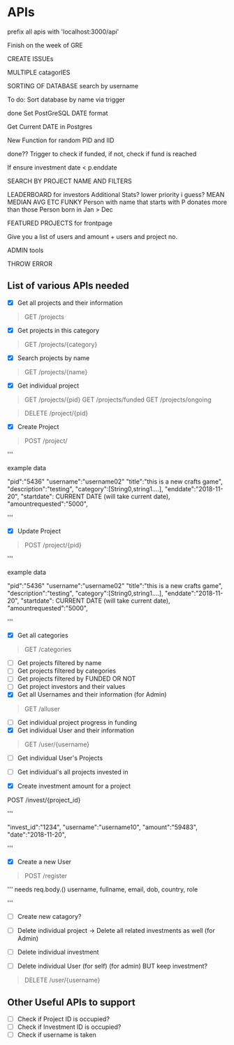 # APIs

prefix all apis with 'localhost:3000/api'

Finish on the week of GRE

CREATE ISSUEs

MULTIPLE catagorIES


SORTING OF DATABASE
search by username

To do: Sort database by name via trigger

done Set PostGreSQL DATE format

Get Current DATE in Postgres

New Function for random PID and IID

done?? Trigger to check if funded, if not, check if fund is reached 

If ensure investment date < p.enddate

SEARCH BY PROJECT NAME AND FILTERS

LEADERBOARD for investors
Additional Stats? lower priority i guess? MEAN MEDIAN AVG ETC
FUNKY Person with name that starts with P donates more than those
Person born in Jan > Dec


FEATURED PROJECTS for frontpage

Give you a list of users and amount + users and project no.


ADMIN tools

THROW ERROR

## List of various APIs needed

- [x] Get all projects and their information

> GET /projects

- [x] Get projects in this category

> GET /projects/{category}

- [x] Search projects by name

> GET /projects/{name}

- [x] Get individual project

> GET /projects/{pid} 
> GET /projects/funded
> GET /projects/ongoing

> DELETE /project/{pid}

- [x] Create Project

> POST /project/

'''

example data

"pid":"5436"
"username":"username02"
"title":"this is a new crafts game",
"description":"testing",
"category":[String0,string1....],
"enddate":"2018-11-20",
"startdate": CURRENT DATE (will take current date),
"amountrequested":"5000",

'''

- [x] Update Project

> POST /project/{pid}

'''

example data

"pid":"5436"
"username":"username02"
"title":"this is a new crafts game",
"description":"testing",
"category":[String0,string1....],
"enddate":"2018-11-20",
"startdate": CURRENT DATE (will take current date),
"amountrequested":"5000",

'''


- [x] Get all categories

> GET /categories

- [ ] Get projects filtered by name
- [ ] Get projects filtered by categories
- [ ] Get projects filtered by FUNDED OR NOT
- [ ] Get project investors and their values
- [x] Get all Usernames and their information (for Admin)

> GET /alluser

- [ ] Get individual project progress in funding
- [x] Get individual User and their information

> GET /user/{username}

- [ ] Get individual User's Projects
- [ ] Get individual's all projects invested in



- [x] Create investment amount for a project

POST /invest/{project_id}

'''

"invest_id":"1234",
"username":"username10",
"amount":"59483",
"date":"2018-11-20",

'''

- [x] Create a new User

> POST /register

'''
needs req.body.() username, fullname, email, dob, country, role

'''

- [ ] Create new catagory?

- [ ] Delete individual project -> Delete all related investments as well (for Admin)
- [ ] Delete individual investment
- [ ] Delete individual User (for self) (for admin) BUT keep investment?

> DELETE /user/{username}


## Other Useful APIs to support

- [ ] Check if Project ID is occupied?
- [ ] Check if Investment ID is occupied?
- [ ] Check if username is taken
